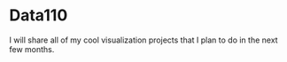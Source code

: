 # Data110
I will share all of my cool visualization projects that I plan to do in the next few months.
